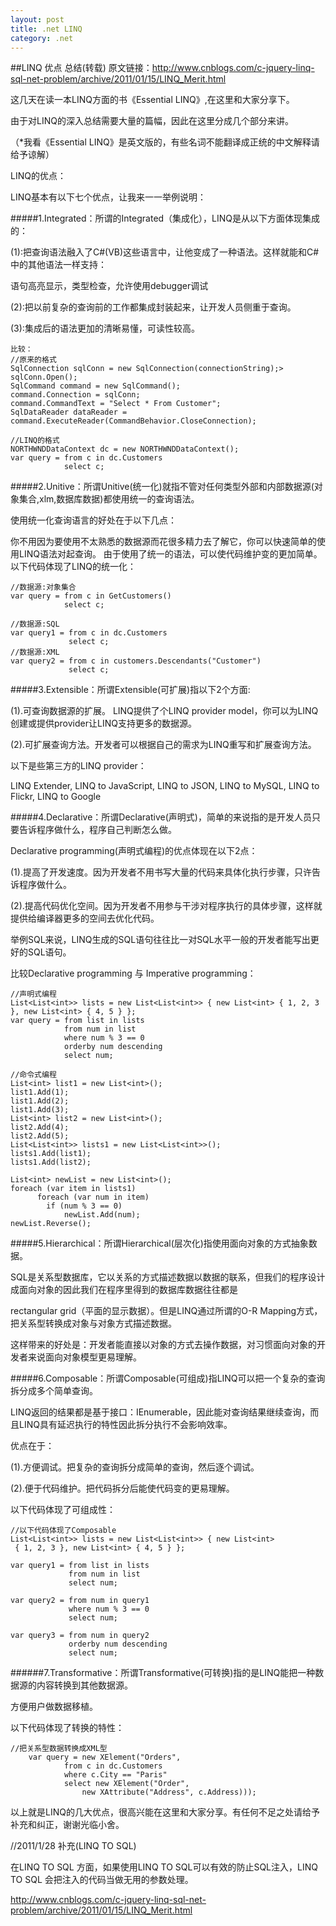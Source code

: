 ```yaml
---
layout: post
title: .net LINQ
category: .net
---
```


##LINQ 优点 总结(转载)
原文链接：http://www.cnblogs.com/c-jquery-linq-sql-net-problem/archive/2011/01/15/LINQ_Merit.html

这几天在读一本LINQ方面的书《Essential LINQ》,在这里和大家分享下。

由于对LINQ的深入总结需要大量的篇幅，因此在这里分成几个部分来讲。

（*我看《Essential LINQ》是英文版的，有些名词不能翻译成正统的中文解释请给予谅解）

LINQ的优点：

LINQ基本有以下七个优点，让我来一一举例说明：

#####1.Integrated：所谓的Integrated（集成化），LINQ是从以下方面体现集成的：

(1):把查询语法融入了C#(VB)这些语言中，让他变成了一种语法。这样就能和C#中的其他语法一样支持：

语句高亮显示，类型检查，允许使用debugger调试

(2):把以前复杂的查询前的工作都集成封装起来，让开发人员侧重于查询。

(3):集成后的语法更加的清晰易懂，可读性较高。

  
```
比较： 
//原来的格式
SqlConnection sqlConn = new SqlConnection(connectionString);>
sqlConn.Open();
SqlCommand command = new SqlCommand();
command.Connection = sqlConn;
command.CommandText = "Select * From Customer";
SqlDataReader dataReader = command.ExecuteReader(CommandBehavior.CloseConnection);
 
//LINQ的格式
NORTHWNDDataContext dc = new NORTHWNDDataContext();
var query = from c in dc.Customers
            select c;
```



#####2.Unitive：所谓Unitive(统一化)就指不管对任何类型外部和内部数据源(对象集合,xlm,数据库数据)都使用统一的查询语法。

使用统一化查询语言的好处在于以下几点：

你不用因为要使用不太熟悉的数据源而花很多精力去了解它，你可以快速简单的使用LINQ语法对起查询。
由于使用了统一的语法，可以使代码维护变的更加简单。
以下代码体现了LINQ的统一化：
```
//数据源:对象集合
var query = from c in GetCustomers()
            select c;
 
//数据源:SQL
var query1 = from c in dc.Customers
             select c;
//数据源:XML
var query2 = from c in customers.Descendants("Customer")
             select c;
```

         
#####3.Extensible：所谓Extensible(可扩展)指以下2个方面:

(1).可查询数据源的扩展。 LINQ提供了个LINQ provider model，你可以为LINQ创建或提供provider让LINQ支持更多的数据源。

(2).可扩展查询方法。开发者可以根据自己的需求为LINQ重写和扩展查询方法。

以下是些第三方的LINQ provider：

LINQ Extender, LINQ to JavaScript, LINQ to JSON, LINQ to MySQL, LINQ to Flickr, LINQ to Google

 

#####4.Declarative：所谓Declarative(声明式)，简单的来说指的是开发人员只要告诉程序做什么，程序自己判断怎么做。

Declarative programming(声明式编程)的优点体现在以下2点：

(1).提高了开发速度。因为开发者不用书写大量的代码来具体化执行步骤，只许告诉程序做什么。

(2).提高代码优化空间。因为开发者不用参与干涉对程序执行的具体步骤，这样就提供给编译器更多的空间去优化代码。

举例SQL来说，LINQ生成的SQL语句往往比一对SQL水平一般的开发者能写出更好的SQL语句。

比较Declarative programming 与 Imperative programming：
```
//声明式编程
List<List<int>> lists = new List<List<int>> { new List<int> { 1, 2, 3 }, new List<int> { 4, 5 } };
var query = from list in lists
            from num in list
            where num % 3 == 0
            orderby num descending
            select num;
 
//命令式编程
List<int> list1 = new List<int>();
list1.Add(1);
list1.Add(2);
list1.Add(3);
List<int> list2 = new List<int>();
list2.Add(4);
list2.Add(5);
List<List<int>> lists1 = new List<List<int>>();
lists1.Add(list1);
lists1.Add(list2);
 
List<int> newList = new List<int>();
foreach (var item in lists1)
      foreach (var num in item)
        if (num % 3 == 0)
            newList.Add(num);
newList.Reverse();

```

#####5.Hierarchical：所谓Hierarchical(层次化)指使用面向对象的方式抽象数据。

SQL是关系型数据库，它以关系的方式描述数据以数据的联系，但我们的程序设计成面向对象的因此我们在程序里得到的数据库数据往往都是

rectangular grid（平面的显示数据）。但是LINQ通过所谓的O-R Mapping方式，把关系型转换成对象与对象方式描述数据。

这样带来的好处是：开发者能直接以对象的方式去操作数据，对习惯面向对象的开发者来说面向对象模型更易理解。

 

#####6.Composable：所谓Composable(可组成)指LINQ可以把一个复杂的查询拆分成多个简单查询。

LINQ返回的结果都是基于接口：IEnumerable<T>，因此能对查询结果继续查询，而且LINQ具有延迟执行的特性因此拆分执行不会影响效率。

优点在于：

(1).方便调试。把复杂的查询拆分成简单的查询，然后逐个调试。

(2).便于代码维护。把代码拆分后能使代码变的更易理解。

以下代码体现了可组成性：
```
//以下代码体现了Composable
List<List<int>> lists = new List<List<int>> { new List<int>
 { 1, 2, 3 }, new List<int> { 4, 5 } };
 
var query1 = from list in lists
             from num in list
             select num;
 
var query2 = from num in query1
             where num % 3 == 0
             select num;
 
var query3 = from num in query2
             orderby num descending
             select num;
```

 

######7.Transformative：所谓Transformative(可转换)指的是LINQ能把一种数据源的内容转换到其他数据源。

方便用户做数据移植。

以下代码体现了转换的特性：
```
//把关系型数据转换成XML型
	var query = new XElement("Orders",
            from c in dc.Customers
            where c.City == "Paris"
            select new XElement("Order",
                new XAttribute("Address", c.Address)));
```

以上就是LINQ的几大优点，很高兴能在这里和大家分享。有任何不足之处请给予补充和纠正，谢谢光临小舍。

//2011/1/28 补充(LINQ TO SQL)

在LINQ TO SQL 方面，如果使用LINQ TO SQL可以有效的防止SQL注入，LINQ TO SQL 会把注入的代码当做无用的参数处理。


http://www.cnblogs.com/c-jquery-linq-sql-net-problem/archive/2011/01/15/LINQ_Merit.html 